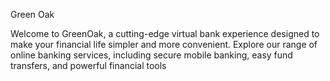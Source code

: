 Green Oak

Welcome to GreenOak, a cutting-edge virtual bank experience designed to make your financial life simpler and more convenient. Explore our range of online banking services, including secure mobile banking, easy fund transfers, and powerful financial tools
